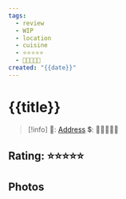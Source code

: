 ```yaml
---
tags:
  - review
  - WIP
  - location
  - cuisine
  - ⭐⭐⭐⭐⭐
  - 💸💸💸💸💸
created: "{{date}}"
---
```


# {{title}}

> [!info]
>📌: [Address]()
>💲: 💸💸💸💸💸

## Rating: ⭐⭐⭐⭐⭐

## Photos
